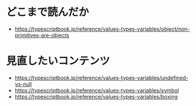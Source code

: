 # どこまで読んだか

- https://typescriptbook.jp/reference/values-types-variables/object/non-primitives-are-objects

# 見直したいコンテンツ

- https://typescriptbook.jp/reference/values-types-variables/undefined-vs-null
- https://typescriptbook.jp/reference/values-types-variables/symbol
- https://typescriptbook.jp/reference/values-types-variables/boxing

